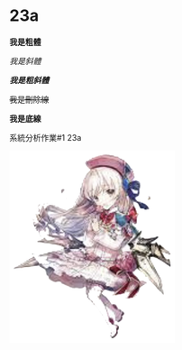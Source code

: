 # 23a

**我是粗體**

*我是斜體*

***我是粗斜體***

~~我是刪除線~~

__我是底線__

系統分析作業#1 23a

![image](https://github.com/MITC110118132/23a/blob/main/owo_background.png)


<script src="https://gist.github.com/MITC110118132/32d9b76a7ced6dc22364f612f6a193fe.js"></script>
